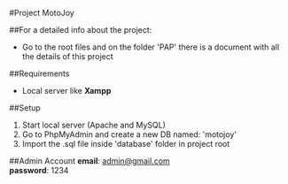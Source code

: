 #Project MotoJoy

##For a detailed info about the project: 
  * Go to the root files and on the folder 'PAP' there is a document with all the details of this project

##Requirements

* Local server like **Xampp**

##Setup

1. Start local server (Apache and MySQL)
2. Go to PhpMyAdmin and create a new DB named: 'motojoy'
3. Import the .sql file inside 'database' folder in project root


##Admin Account
**email**: admin@gmail.com  
**password**: 1234